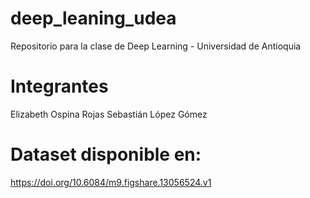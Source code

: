 # deep_leaning_udea
Repositorio para la clase de Deep Learning - Universidad de Antioquia

# Integrantes
Elizabeth Ospina Rojas
Sebastián López Gómez

# Dataset disponible en:
https://doi.org/10.6084/m9.figshare.13056524.v1 
